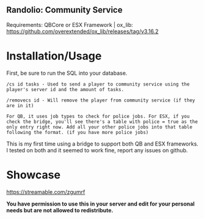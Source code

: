 ## Randolio: Community Service

Requirements:
QBCore or ESX Framework |  ox_lib: https://github.com/overextended/ox_lib/releases/tag/v3.16.2

# Installation/Usage

First, be sure to run the SQL into your database.

```
/cs id tasks - Used to send a player to community service using the player's server id and the amount of tasks.

/removecs id - Will remove the player from community service (if they are in it)

For QB, it uses job types to check for police jobs. For ESX, if you check the bridge, you'll see there's a table with police = true as the only entry right now. Add all your other police jobs into that table following the format. (if you have more police jobs)
```

This is my first time using a bridge to support both QB and ESX frameworks. I tested on both and it seemed to work fine, report any issues on github.

# Showcase

https://streamable.com/zgumrf

**You have permission to use this in your server and edit for your personal needs but are not allowed to redistribute.**
